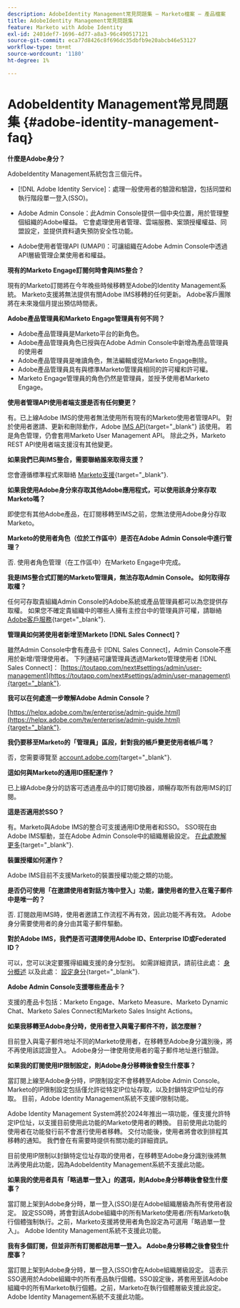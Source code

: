 ```yaml
---
description: AdobeIdentity Management常見問題集 — Marketo檔案 — 產品檔案
title: AdobeIdentity Management常見問題集
feature: Marketo with Adobe Identity
exl-id: 2401def7-1696-4d77-a8a3-96c490517121
source-git-commit: eca77d8426c8f696dc35dbfb9e20abcb46e53127
workflow-type: tm+mt
source-wordcount: '1180'
ht-degree: 1%

---
```


# AdobeIdentity Management常見問題集 {#adobe-identity-management-faq}

**什麼是Adobe身分？**

AdobeIdentity Management系統包含三個元件。

* [!DNL Adobe Identity Service]：處理一般使用者的驗證和驗證，包括同盟和執行階段單一登入(SSO)。

* Adobe Admin Console：此Admin Console提供一個中央位置，用於管理整個組織的Adobe權益。 它會處理使用者管理、雲端服務、案頭授權權益、同盟設定，並提供資料遺失預防安全性功能。

* Adobe使用者管理API (UMAPI)：可讓組織在Adobe Admin Console中透過API層級管理企業使用者和權益。

**現有的Marketo Engage訂閱何時會與IMS整合？**

現有的Marketo訂閱將在今年晚些時候移轉至Adobe的Identity Management系統。 Marketo支援將無法提供有關Adobe IMS移轉的任何更新。 Adobe客戶團隊將在未來幾個月提出預估時間表。

**Adobe產品管理員和Marketo Engage管理員有何不同？**

* Adobe產品管理員是Marketo平台的新角色。
* Adobe產品管理員角色已授與在Adobe Admin Console中新增為產品管理員的使用者
* Adobe產品管理員是唯讀角色，無法編輯或從Marketo Engage刪除。
* Adobe產品管理員具有與標準Marketo管理員相同的許可權和許可權。
* Marketo Engage管理員的角色仍然是管理員，並授予使用者Marketo Engage。

**使用者管理API使用者端支援是否有任何變更？**

有。已上線Adobe IMS的使用者無法使用所有現有的Marketo使用者管理API。 對於使用者邀請、更新和刪除動作，Adobe [IMS API](https://www.adobe.io/apis/experienceplatform/umapi-new.html){target="_blank"} 該使用。 若是角色管理，仍會套用Marketo User Management API。 除此之外，Marketo REST API使用者端支援沒有其他變更。

**如果我們已與IMS整合，需要聯絡誰來取得支援？**

您會遵循標準程式來聯絡 [Marketo支援](https://nation.marketo.com/t5/support/ct-p/Support){target="_blank"}.

**如果我使用Adobe身分來存取其他Adobe應用程式，可以使用該身分來存取Marketo嗎？**

即使您有其他Adobe產品，在訂閱移轉至IMS之前，您無法使用Adobe身分存取Marketo。

**Marketo的使用者角色（位於工作區中）是否在Adobe Admin Console中進行管理？**

否. 使用者角色管理（在工作區中）在Marketo Engage中完成。

**我是IMS整合式訂閱的Marketo管理員，無法存取Admin Console。 如何取得存取權？**

任何可存取貴組織Admin Console的Adobe系統或產品管理員都可以為您提供存取權。 如果您不確定貴組織中的哪些人擁有主控台中的管理員許可權，請聯絡 [Adobe客戶服務](https://helpx.adobe.com/contact.html){target="_blank"}.

**管理員如何將使用者新增至Marketo [!DNL Sales Connect]？**

雖然Admin Console中會有產品卡 [!DNL Sales Connect]，Admin Console不應用於新增/管理使用者。 下列連結可讓管理員透過Marketo管理使用者 [!DNL Sales Connect]： [https://toutapp.com/next#settings/admin/user-management](https://toutapp.com/next#settings/admin/user-management){target="_blank"}.

**我可以在何處進一步瞭解Adobe Admin Console？**

[https://helpx.adobe.com/tw/enterprise/admin-guide.html](https://helpx.adobe.com/tw/enterprise/admin-guide.html){target="_blank"}.

**我仍要移至Marketo的「管理員」區段，針對我的帳戶變更使用者帳戶嗎？**

否，您需要導覽至 [account.adobe.com](https://account.adobe.com){target="_blank"}.

**這如何與Marketo的通用ID搭配運作？**

已上線Adobe身分的訪客可透過產品中的訂閱切換器，順暢存取所有啟用IMS的訂閱。

**這是否適用於SSO？**

有。Marketo與Adobe IMS的整合可支援通用ID使用者和SSO。 SSO現在由Adobe IMS驅動，並在Adobe Admin Console中的組織層級設定。 [在此處瞭解更多](https://helpx.adobe.com/enterprise/using/set-up-identity.html){target="_blank"}.

**裝置授權如何運作？**

Adobe IMS目前不支援Marketo的裝置授權功能之類的功能。

**是否仍可使用「在邀請使用者對話方塊中登入」功能，讓使用者的登入在電子郵件中是唯一的？**

否. 訂閱啟用IMS時，使用者邀請工作流程不再有效，因此功能不再有效。 Adobe身分需要使用者的身分由其電子郵件驅動。

**對於Adobe IMS，我們是否可選擇使用Adobe ID、Enterprise ID或Federated ID？**

可以，您可以決定要獲得組織支援的身分型別。 如需詳細資訊，請前往此處： [身分概述](https://helpx.adobe.com/enterprise/using/identity.html) 以及此處： [設定身分](https://helpx.adobe.com/enterprise/using/set-up-identity.html){target="_blank"}.

**Adobe Admin Console支援哪些產品卡？**

支援的產品卡包括：Marketo Engage、Marketo Measure、Marketo Dynamic Chat、Marketo Sales Connect和Marketo Sales Insight Actions。

**如果我移轉至Adobe身分時，使用者登入與電子郵件不符，該怎麼辦？**

目前登入與電子郵件地址不同的Marketo使用者，在移轉至Adobe身分識別後，將不再使用該認證登入。 Adobe身分一律使用使用者的電子郵件地址進行驗證。

**如果我的訂閱使用IP限制設定，則Adobe身分移轉後會發生什麼事？**

當訂閱上線至Adobe身分時，IP限制設定不會移轉至Adobe Admin Console。 Marketo的IP限制設定包括僅允許從特定IP位址存取，以及封鎖特定IP位址的存取。 目前，Adobe Identity Management系統不支援IP限制功能。

Adobe Identity Management System將於2024年推出一項功能，僅支援允許特定IP位址，以支援目前使用此功能的Marketo使用者的轉換。 目前使用此功能的使用者在功能發行前不會進行使用者移轉。 交付功能後，使用者將會收到排程其移轉的通知。 我們會在有需要時提供有關功能的詳細資訊。

目前使用IP限制以封鎖特定位址存取的使用者，在移轉至Adobe身分識別後將無法再使用此功能，因為AdobeIdentity Management系統不支援此功能。

**如果我的使用者具有「略過單一登入」的選項，則Adobe身分移轉後會發生什麼事？**

當訂閱上架到Adobe身分時，單一登入(SSO)是在Adobe組織層級為所有使用者設定。 設定SSO時，將會對該Adobe組織中的所有Marketo使用者/所有Marketo執行個體強制執行。之前，Marketo支援將使用者角色設定為可選用「略過單一登入」。 Adobe Identity Management系統不支援此功能。

**我有多個訂閱，但並非所有訂閱都啟用單一登入。 Adobe身分移轉之後會發生什麼事？**

當訂閱上架到Adobe身分時，單一登入(SSO)會在Adobe組織層級設定。 這表示SSO適用於Adobe組織中的所有產品執行個體。SSO設定後，將套用至該Adobe組織中的所有Marketo執行個體。之前，Marketo在執行個體層級支援此設定。 Adobe Identity Management系統不支援此功能。
